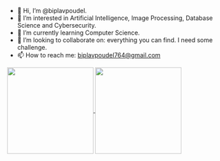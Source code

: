 - 👋 Hi, I’m @biplavpoudel.
- 👀 I’m interested in Artificial Intelligence, Image Processing, Database Science and Cybersecurity.
- 🌱 I’m currently learning Computer Science.
- 💞️ I’m looking to collaborate on: everything you can find. I need some challenge.
- 📫 How to reach me: biplavpoudel764@gmail.com

<!---
biplavpoudel/biplavpoudel is a ✨ special ✨ repository because its `README.md` (this file) appears on your GitHub profile.
You can click the Preview link to take a look at your changes.
--->
<!---
<a href="https://github.com/anuraghazra/github-readme-stats">
  <img height=200 align="center" src="https://github-readme-stats.vercel.app/api?username=biplavpoudel" />
</a>
<a href="https://github.com/anuraghazra/convoychat">
  <img height=200 align="center" src="https://github-readme-stats.vercel.app/api/top-langs?username=biplavpoudel&layout=compact&langs_count=8&card_width=320" />
</a>--->
<a href="https://github.com/anuraghazra/github-readme-stats">
  <img height=200 align="center" src="https://github-readme-stats-eta-two-76.vercel.app/api?username=biplavpoudel" />
</a>
<a href="https://github.com/anuraghazra/convoychat">
  <img height=200 align="center" src="https://github-readme-stats-eta-two-76.vercel.app/api/top-langs?username=biplavpoudel&langs_count=15&card_width=320" />
</a>

